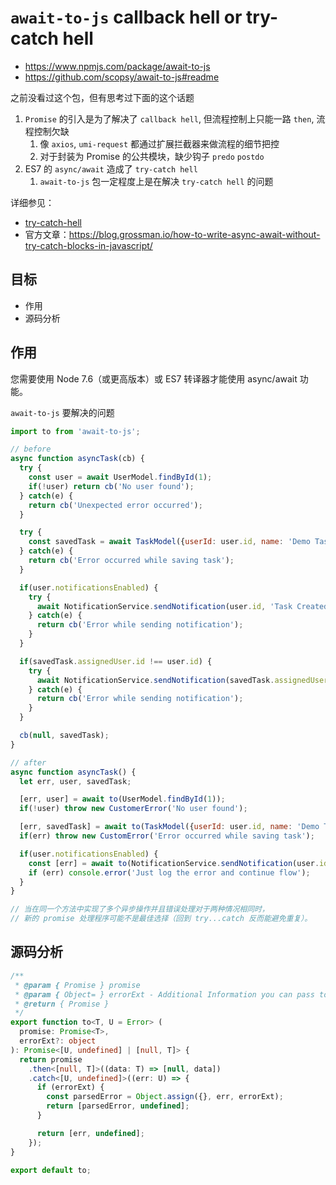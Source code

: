 # `await-to-js` callback hell or try-catch hell

- https://www.npmjs.com/package/await-to-js
- https://github.com/scopsy/await-to-js#readme

之前没看过这个包，但有思考过下面的这个话题

1. `Promise` 的引入是为了解决了 `callback hell`, 但流程控制上只能一路 `then`, 流程控制欠缺
   1. 像 `axios`, `umi-request` 都通过扩展拦截器来做流程的细节把控
   2. 对于封装为 Promise 的公共模块，缺少钩子 `predo` `postdo`
2. ES7 的 `async/await` 造成了 `try-catch hell`
   1. `await-to-js` 包一定程度上是在解决 `try-catch hell` 的问题

详细参见：

- [try-catch-hell](https://github.com/cloudyan/learn-javascript/blob/master/es6/16.promise/try-catch-hell/readme.md)
- 官方文章：https://blog.grossman.io/how-to-write-async-await-without-try-catch-blocks-in-javascript/

## 目标

- 作用
- 源码分析

## 作用

您需要使用 Node 7.6（或更高版本）或 ES7 转译器才能使用 async/await 功能。

`await-to-js` 要解决的问题

```js
import to from 'await-to-js';

// before
async function asyncTask(cb) {
  try {
    const user = await UserModel.findById(1);
    if(!user) return cb('No user found');
  } catch(e) {
    return cb('Unexpected error occurred');
  }

  try {
    const savedTask = await TaskModel({userId: user.id, name: 'Demo Task'});
  } catch(e) {
    return cb('Error occurred while saving task');
  }

  if(user.notificationsEnabled) {
    try {
      await NotificationService.sendNotification(user.id, 'Task Created');
    } catch(e) {
      return cb('Error while sending notification');
    }
  }

  if(savedTask.assignedUser.id !== user.id) {
    try {
      await NotificationService.sendNotification(savedTask.assignedUser.id, 'Task was created for you');
    } catch(e) {
      return cb('Error while sending notification');
    }
  }

  cb(null, savedTask);
}

// after
async function asyncTask() {
  let err, user, savedTask;

  [err, user] = await to(UserModel.findById(1));
  if(!user) throw new CustomerError('No user found');

  [err, savedTask] = await to(TaskModel({userId: user.id, name: 'Demo Task'}));
  if(err) throw new CustomError('Error occurred while saving task');

  if(user.notificationsEnabled) {
    const [err] = await to(NotificationService.sendNotification(user.id, 'Task Created'));
    if (err) console.error('Just log the error and continue flow');
  }
}

// 当在同一个方法中实现了多个异步操作并且错误处理对于两种情况相同时，
// 新的 promise 处理程序可能不是最佳选择（回到 try...catch 反而能避免重复）。
```

## 源码分析

```ts
/**
 * @param { Promise } promise
 * @param { Object= } errorExt - Additional Information you can pass to the err object
 * @return { Promise }
 */
export function to<T, U = Error> (
  promise: Promise<T>,
  errorExt?: object
): Promise<[U, undefined] | [null, T]> {
  return promise
    .then<[null, T]>((data: T) => [null, data])
    .catch<[U, undefined]>((err: U) => {
      if (errorExt) {
        const parsedError = Object.assign({}, err, errorExt);
        return [parsedError, undefined];
      }

      return [err, undefined];
    });
}

export default to;
```
